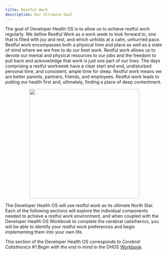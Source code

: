 ```yaml
---
title: Restful Work
description: Our Ultimate Goal
---
```


The goal of Developer Health OS is to allow us to achieve restful work regularly. We define Restful Work as a work week to look forward to, one that is filled with joy and rest, and which unfolds at a calm, unhurried pace. Restful work encompasses both a physical time and place as well as a state of mind where we are free to do our best work. Restful work allows us to devote our mental and physical resources to our jobs and the freedom to pull back and acknowledge that work is just one part of our lives. The days comprising a restful workweek have a clear start and end, undisturbed personal time, and consistent, ample time for sleep. Restful work means we are better parents, partners, friends, and employees. Restful work leads to putting our health first and, ultimately, finding a place of deep contentment.

<p align="center">
    <img style="height:350px" src="https://basehub.earth/48fd3a0f/vCXA6eryLTyp2HDfwVdhz/hero.png">
</p>

The Developer Health OS will use restful work as its ultimate North Star. Each of the following sections will explore the individual components needed to achieve a restful work environment, and when coupled with the Developer Health OS Workbook to complete the cerebral calisthenics, you will be able to identify your restful work preferences and begin implementing them into your own life.  

This section of the Developer Health OS corresponds to <em>Cerebral Calisthenics #1 Begin with the end in mind</em> in the DHOS [Workbook](/workbook/cerebral-calisthenics/cc1)